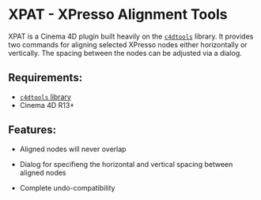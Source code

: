 XPAT - XPresso Alignment Tools
==============================

XPAT is a Cinema 4D plugin built heavily on the [`c4dtools`][1] library. It provides two
commands for aligning selected XPresso nodes either horizontally or vertically. The spacing
between the nodes can be adjusted via a dialog.

Requirements:
-------------

- [`c4dtools` library][1]
- Cinema 4D R13+

Features:
---------

- Aligned nodes will never overlap
- Dialog for specifieng the horizontal and vertical spacing between aligned nodes
- Complete undo-compatibility

  [1]: [https://github.com/NiklasRosenstein/c4dtools]
